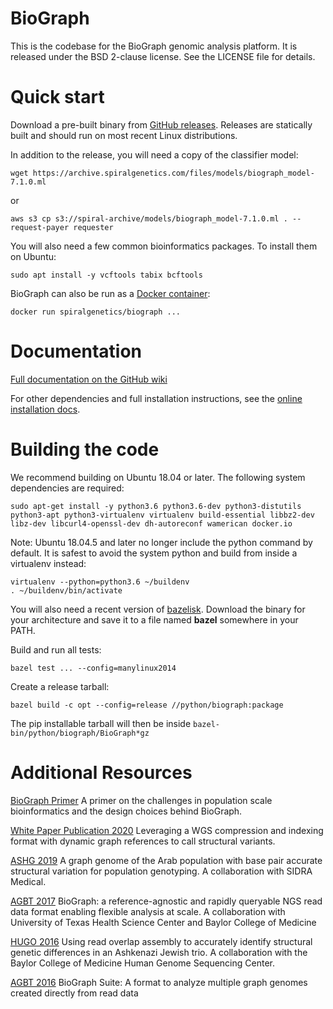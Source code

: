 # BioGraph

This is the codebase for the BioGraph genomic analysis platform. It is
released under the BSD 2-clause license. See the LICENSE file for details.

# Quick start

Download a pre-built binary from [GitHub releases](https://github.com/spiralgenetics/biograph/releases/).
Releases are statically built and should run on most recent Linux distributions.

In addition to the release, you will need a copy of the classifier model:

    wget https://archive.spiralgenetics.com/files/models/biograph_model-7.1.0.ml

or

    aws s3 cp s3://spiral-archive/models/biograph_model-7.1.0.ml . --request-payer requester

You will also need a few common bioinformatics packages. To install them on Ubuntu:

    sudo apt install -y vcftools tabix bcftools

BioGraph can also be run as a [Docker container](https://hub.docker.com/repository/docker/spiralgenetics/biograph):

    docker run spiralgenetics/biograph ...

# Documentation

[Full documentation on the GitHub wiki](https://github.com/spiralgenetics/biograph/wiki)

For other dependencies and full installation instructions, see the [online installation docs](https://github.com/spiralgenetics/biograph/wiki/Installation).

# Building the code

We recommend building on Ubuntu 18.04 or later. The following system dependencies are required:

    sudo apt-get install -y python3.6 python3.6-dev python3-distutils python3-apt python3-virtualenv virtualenv build-essential libbz2-dev libz-dev libcurl4-openssl-dev dh-autoreconf wamerican docker.io 

Note: Ubuntu 18.04.5 and later no longer include the python command by default. It is safest to avoid the system python and build from inside a virtualenv instead:

    virtualenv --python=python3.6 ~/buildenv
    . ~/buildenv/bin/activate
    
You will also need a recent version of [bazelisk](https://github.com/bazelbuild/bazelisk/releases/latest). 
Download the binary for your architecture and save it to a file named **bazel** somewhere in your PATH.

Build and run all tests:

    bazel test ... --config=manylinux2014

Create a release tarball:

    bazel build -c opt --config=release //python/biograph:package

The pip installable tarball will then be inside `bazel-bin/python/biograph/BioGraph*gz`

# Additional Resources

[BioGraph Primer](https://medium.com/@robflickenger/here-be-dragons-gaps-in-the-human-genome-and-how-inverting-the-analysis-can-help-e6a8078168ed) A primer on the challenges in population scale bioinformatics and the design choices behind BioGraph.

[White Paper Publication 2020](https://www.biorxiv.org/content/10.1101/2020.04.24.060202v1) Leveraging a WGS compression and indexing format with dynamic graph references to call structural variants.

[ASHG 2019](https://archive.spiralgenetics.com/files/www/ASHG2019Poster.pdf) A graph genome of the Arab population with base pair accurate structural variation for population genotyping. A collaboration with SIDRA Medical.

[AGBT 2017](https://archive.spiralgenetics.com/files/www/AGBT-2017-Poster.pdf) BioGraph: a reference-agnostic and rapidly queryable NGS read data format enabling flexible analysis at scale. A collaboration with University of Texas Health Science Center and Baylor College of Medicine

[HUGO 2016](https://archive.spiralgenetics.com/files/www/ReducingMendelianinconsistenciesinatriodatasetwitharapidqueryformat.pdf) Using read overlap assembly to accurately identify structural genetic differences in an Ashkenazi Jewish trio. A collaboration with the Baylor College of Medicine Human Genome Sequencing Center.

[AGBT 2016](https://archive.spiralgenetics.com/files/www/BioGraphPosterAGBT2016.pdf) BioGraph Suite: A format to analyze multiple graph genomes created directly from read data

